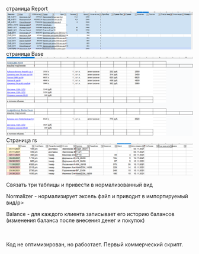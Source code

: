 страница Report
![img_1.png](imgs%2Fimg_1.png)
страница Base
![img_2.png](imgs%2Fimg_2.png)
Страница rs
![img_3.png](imgs%2Fimg_3.png)

<p>Связать три таблицы и привести в нормализованный вид</p>
<p>Normalizer - нормализирует эксель файл и приводит в импортируемый вид/p>
<p>Balance - для каждого клиента записывает его историю балансов (изменения баланса после внесения денег и покупок)</p>

<p><br><br>Код не оптимизирован, но рабоотает. Первый коммерческий скрипт.</p>